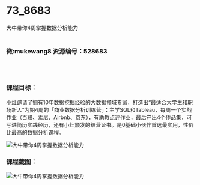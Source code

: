 # 73_8683
大牛带你4周掌握数据分析能力
<br/></br>
<h3>微:mukewang8 资源编号：528683</h3>
<br/></br>
<h3>课程目标：</h3>
<p>小灶邀请了拥有10年数据挖掘经验的大数据领域专家，打造出“最适合大学生和职场新人”为期4周的「商业<a title="查看与 数据分析 相关的文章" target="_blank">数据分析</a>训练营」：主学SQL和Tableau，每周一个实战作业（百联、索尼、Airbnb、京东），有助教点评作业，最后产出4个作品集，可写进简历实践经历，还有小灶颁发的结营证书。是0基础小伙伴首选最实用，性价比最高的<a title="查看与 数据分析 相关的文章" target="_blank">数据分析</a>课程。</p>
<p><img src="https://www.ko996.com/wp-content/uploads/img/2019/11/356-36-300x214.jpg" alt="大牛带你4周掌握数据分析能力"></p>
<h3>课程截图：</h3>
<p><img src="https://www.ko996.com/wp-content/uploads/img/2019/11/1-69.png" alt="大牛带你4周掌握数据分析能力"></p>
